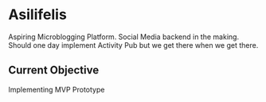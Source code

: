 # Asilifelis

Aspiring Microblogging Platform. Social Media backend in the making. Should one day implement Activity Pub but we get there when we get there. 

## Current Objective 

Implementing MVP Prototype
